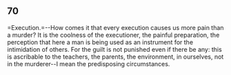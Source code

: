 ## 70

=Execution.=--How comes it that every execution causes us more pain than
a murder? It is the coolness of the executioner, the painful
preparation, the perception that here a man is being used as an
instrument for the intimidation of others. For the guilt is not punished
even if there be any: this is ascribable to the teachers, the parents,
the environment, in ourselves, not in the murderer--I mean the
predisposing circumstances.


